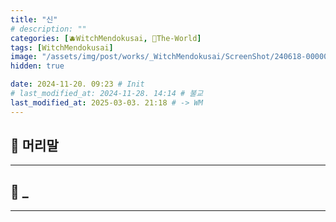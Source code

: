 ```yaml
---
title: "신"
# description: ""
categories: [🫐WitchMendokusai, 🥥The-World]
tags: [WitchMendokusai]
image: "/assets/img/post/works/_WitchMendokusai/ScreenShot/240618-000000.png"
hidden: true

date: 2024-11-20. 09:23 # Init
# last_modified_at: 2024-11-28. 14:14 # 불교
last_modified_at: 2025-03-03. 21:18 # -> WM
---
```


## 📀 머리말

---

## 📀 _

---
